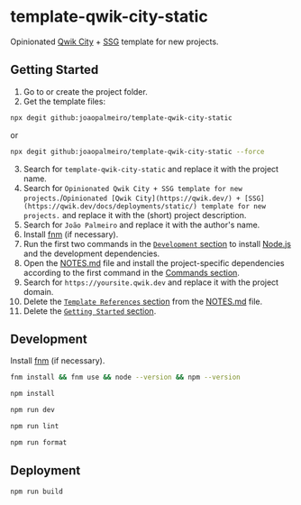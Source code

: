# template-qwik-city-static

Opinionated [Qwik City](https://qwik.dev/) + [SSG](https://qwik.dev/docs/deployments/static/) template for new projects.

## Getting Started

1. Go to or create the project folder.
2. Get the template files:

```bash
npx degit github:joaopalmeiro/template-qwik-city-static
```

or

```bash
npx degit github:joaopalmeiro/template-qwik-city-static --force
```

3. Search for `template-qwik-city-static` and replace it with the project name.
4. Search for `Opinionated Qwik City + SSG template for new projects.`/`Opinionated [Qwik City](https://qwik.dev/) + [SSG](https://qwik.dev/docs/deployments/static/) template for new projects.` and replace it with the (short) project description.
5. Search for `João Palmeiro` and replace it with the author's name.
6. Install [fnm](https://github.com/Schniz/fnm) (if necessary).
7. Run the first two commands in the [`Development` section](#development) to install [Node.js](https://nodejs.org/en) and the development dependencies.
8. Open the [NOTES.md](NOTES.md) file and install the project-specific dependencies according to the first command in the [Commands section](NOTES.md#commands).
9. Search for `https://yoursite.qwik.dev` and replace it with the project domain.
10. Delete the [`Template References` section](NOTES.md#template-references) from the [NOTES.md](NOTES.md) file.
11. Delete the [`Getting Started` section](#getting-started).

## Development

Install [fnm](https://github.com/Schniz/fnm) (if necessary).

```bash
fnm install && fnm use && node --version && npm --version
```

```bash
npm install
```

```bash
npm run dev
```

```bash
npm run lint
```

```bash
npm run format
```

## Deployment

```bash
npm run build
```
